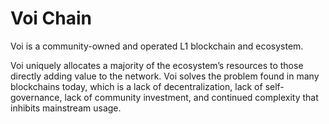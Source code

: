 # Voi Chain

Voi is a community-owned and operated L1 blockchain and ecosystem.

Voi uniquely allocates a majority of the ecosystem’s resources to those directly adding value to the network.
Voi solves the problem found in many blockchains today,
which is a lack of decentralization, lack of self-governance,
lack of community investment, and continued complexity that inhibits mainstream usage.

